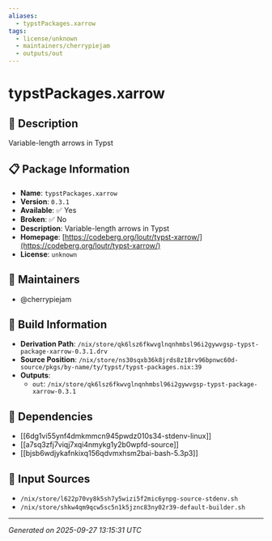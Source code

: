 ```yaml
---
aliases:
  - typstPackages.xarrow
tags:
  - license/unknown
  - maintainers/cherrypiejam
  - outputs/out
---
```


# typstPackages.xarrow

## 📝 Description

Variable-length arrows in Typst

## 📋 Package Information

- **Name**: `typstPackages.xarrow`
- **Version**: `0.3.1`
- **Available**: ✅ Yes
- **Broken**: ✅ No
- **Description**: Variable-length arrows in Typst
- **Homepage**: [https://codeberg.org/loutr/typst-xarrow/](https://codeberg.org/loutr/typst-xarrow/)
- **License**: `unknown`
## 👥 Maintainers

- @cherrypiejam


## 🔧 Build Information

- **Derivation Path**: `/nix/store/qk6lsz6fkwvglnqnhmbsl96i2gywvgsp-typst-package-xarrow-0.3.1.drv`
- **Source Position**: `/nix/store/ns30sqxb36k8jrds8z18rv96bpnwc60d-source/pkgs/by-name/ty/typst/typst-packages.nix:39`
- **Outputs**:
  - `out`:  `/nix/store/qk6lsz6fkwvglnqnhmbsl96i2gywvgsp-typst-package-xarrow-0.3.1`

## 🔗 Dependencies

- [[6dg1vi55ynf4dmkmmcn945pwdz010s34-stdenv-linux]]
- [[a7sq3zfj7viqj7xqi4nmykg1y2b0wpfd-source]]
- [[bjsb6wdjykafnkixq156qdvmxhsm2bai-bash-5.3p3]]

## 📁 Input Sources

- `/nix/store/l622p70vy8k5sh7y5wizi5f2mic6ynpg-source-stdenv.sh`
- `/nix/store/shkw4qm9qcw5sc5n1k5jznc83ny02r39-default-builder.sh`

---
*Generated on 2025-09-27 13:15:31 UTC*
